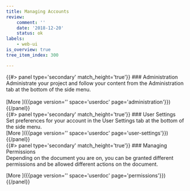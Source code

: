 ```yaml
---
title: Managing Accounts
review:
    comment: ''
    date: '2018-12-20'
    status: ok
labels:
    - web-ui
is_overview: true
tree_item_index: 300

---
```

<div class="row" data-equalizer data-equalize-on="medium">
<div class="column medium-4">
{{#> panel type='secondary' match_height='true'}}
### Administration
<br/>
Administrate your project and follow your content from the Administration tab at the bottom of the side menu. <br/>

<br/>
[More&nbsp;<i class="fa fa-long-arrow-right" aria-hidden="true"></i>]({{page version='' space='userdoc' page='administration'}})
{{/panel}}
</div>
<div class="column medium-4">
{{#> panel type='secondary' match_height='true'}}
### User Settings
<br/>
Set preferences for your account in the User Settings tab at the bottom of the side menu.

<br/>
[More&nbsp;<i class="fa fa-long-arrow-right" aria-hidden="true"></i>]({{page version='' space='userdoc' page='user-settings'}})
{{/panel}}
</div>
<div class="column medium-4">
{{#> panel type='secondary' match_height='true'}}
### Managing Permissions
<br/>
Depending on the document you are on, you can be granted different permissions and be allowed different actions on the document.<br/>

[More&nbsp;<i class="fa fa-long-arrow-right" aria-hidden="true"></i>]({{page version='' space='userdoc' page='permissions'}})
{{/panel}}
</div>
</div>
